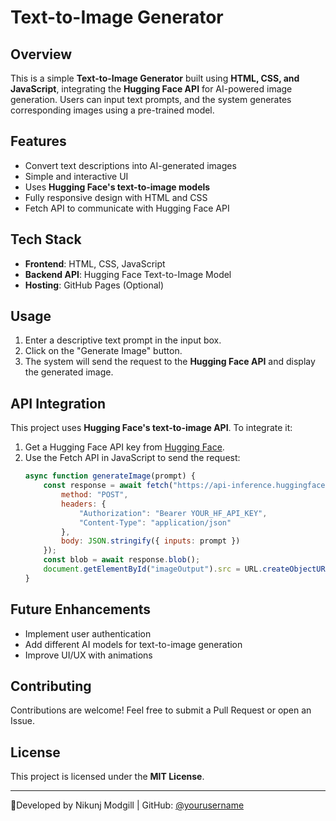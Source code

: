 # Text-to-Image Generator

## Overview
This is a simple **Text-to-Image Generator** built using **HTML, CSS, and JavaScript**, integrating the **Hugging Face API** for AI-powered image generation. Users can input text prompts, and the system generates corresponding images using a pre-trained model.

## Features
- Convert text descriptions into AI-generated images
- Simple and interactive UI
- Uses **Hugging Face's text-to-image models**
- Fully responsive design with HTML and CSS
- Fetch API to communicate with Hugging Face API

## Tech Stack
- **Frontend**: HTML, CSS, JavaScript
- **Backend API**: Hugging Face Text-to-Image Model
- **Hosting**: GitHub Pages (Optional)



## Usage
1. Enter a descriptive text prompt in the input box.
2. Click on the "Generate Image" button.
3. The system will send the request to the **Hugging Face API** and display the generated image.

## API Integration
This project uses **Hugging Face's text-to-image API**. To integrate it:
1. Get a Hugging Face API key from [Hugging Face](https://huggingface.co/).
2. Use the Fetch API in JavaScript to send the request:
   ```javascript
   async function generateImage(prompt) {
       const response = await fetch("https://api-inference.huggingface.co/models/CompVis/stable-diffusion-v1-4", {
           method: "POST",
           headers: {
               "Authorization": "Bearer YOUR_HF_API_KEY",
               "Content-Type": "application/json"
           },
           body: JSON.stringify({ inputs: prompt })
       });
       const blob = await response.blob();
       document.getElementById("imageOutput").src = URL.createObjectURL(blob);
   }
   ```

## Future Enhancements
- Implement user authentication
- Add different AI models for text-to-image generation
- Improve UI/UX with animations

## Contributing
Contributions are welcome! Feel free to submit a Pull Request or open an Issue.

## License
This project is licensed under the **MIT License**.

---
🚀Developed by Nikunj Modgill | GitHub: [@yourusername](https://github.com/NikunjModgill)

